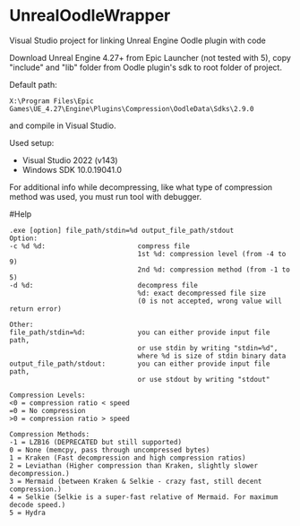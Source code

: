 # UnrealOodleWrapper
Visual Studio project for linking Unreal Engine Oodle plugin with code

Download Unreal Engine 4.27+ from Epic Launcher (not tested with 5),
copy "include" and "lib" folder from Oodle plugin's sdk to root folder of project. 

Default path: 
```
X:\Program Files\Epic Games\UE_4.27\Engine\Plugins\Compression\OodleData\Sdks\2.9.0
```
and compile in Visual Studio.

Used setup:
- Visual Studio 2022 (v143)
- Windows SDK 10.0.19041.0

For additional info while decompressing,
like what type of compression method was used, you must run tool with debugger.

#Help
```
.exe [option] file_path/stdin=%d output_file_path/stdout
Option:
-c %d %d:                       compress file
                                1st %d: compression level (from -4 to 9)
                                2nd %d: compression method (from -1 to 5)
-d %d:                          decompress file
                                %d: exact decompressed file size
                                (0 is not accepted, wrong value will return error)

Other:
file_path/stdin=%d:             you can either provide input file path,
                                or use stdin by writing "stdin=%d",
                                where %d is size of stdin binary data
output_file_path/stdout:        you can either provide input file path,
                                or use stdout by writing "stdout"

Compression Levels:
<0 = compression ratio < speed
=0 = No compression
>0 = compression ratio > speed

Compression Methods:
-1 = LZB16 (DEPRECATED but still supported)
0 = None (memcpy, pass through uncompressed bytes)
1 = Kraken (Fast decompression and high compression ratios)
2 = Leviathan (Higher compression than Kraken, slightly slower decompression.)
3 = Mermaid (between Kraken & Selkie - crazy fast, still decent compression.)
4 = Selkie (Selkie is a super-fast relative of Mermaid. For maximum decode speed.)
5 = Hydra
```